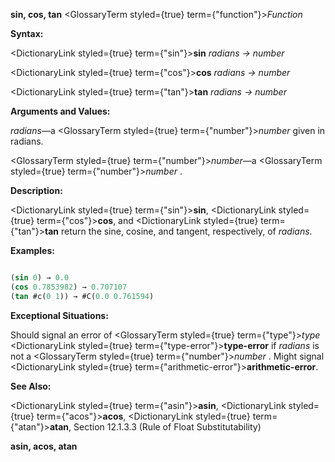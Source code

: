 **sin, cos, tan** <GlossaryTerm styled={true} term={"function"}><i>Function</i></GlossaryTerm> 



**Syntax:** 



<DictionaryLink styled={true} term={"sin"}><b>sin</b></DictionaryLink> *radians → number* 



<DictionaryLink styled={true} term={"cos"}><b>cos</b></DictionaryLink> *radians → number* 



<DictionaryLink styled={true} term={"tan"}><b>tan</b></DictionaryLink> *radians → number* 



**Arguments and Values:** 



*radians*—a <GlossaryTerm styled={true} term={"number"}><i>number</i></GlossaryTerm> given in radians. 



<GlossaryTerm styled={true} term={"number"}><i>number</i></GlossaryTerm>—a <GlossaryTerm styled={true} term={"number"}><i>number</i></GlossaryTerm> . 



**Description:** 



<DictionaryLink styled={true} term={"sin"}><b>sin</b></DictionaryLink>, <DictionaryLink styled={true} term={"cos"}><b>cos</b></DictionaryLink>, and <DictionaryLink styled={true} term={"tan"}><b>tan</b></DictionaryLink> return the sine, cosine, and tangent, respectively, of *radians*. 



**Examples:**
```lisp

(sin 0) → 0.0 
(cos 0.7853982) → 0.707107 
(tan #c(0 1)) → #C(0.0 0.761594) 

```
**Exceptional Situations:** 



Should signal an error of <GlossaryTerm styled={true} term={"type"}><i>type</i></GlossaryTerm> <DictionaryLink styled={true} term={"type-error"}><b>type-error</b></DictionaryLink> if *radians* is not a <GlossaryTerm styled={true} term={"number"}><i>number</i></GlossaryTerm> . Might signal <DictionaryLink styled={true} term={"arithmetic-error"}><b>arithmetic-error</b></DictionaryLink>. 



**See Also:** 



<DictionaryLink styled={true} term={"asin"}><b>asin</b></DictionaryLink>, <DictionaryLink styled={true} term={"acos"}><b>acos</b></DictionaryLink>, <DictionaryLink styled={true} term={"atan"}><b>atan</b></DictionaryLink>, Section 12.1.3.3 (Rule of Float Substitutability) 







 



 



**asin, acos, atan** 



